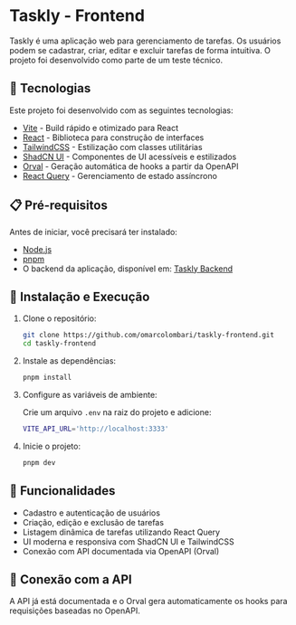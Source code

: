 # Taskly - Frontend

Taskly é uma aplicação web para gerenciamento de tarefas. Os usuários podem se cadastrar, criar, editar e excluir tarefas de forma intuitiva. O projeto foi desenvolvido como parte de um teste técnico.

## 🚀 Tecnologias

Este projeto foi desenvolvido com as seguintes tecnologias:

- [Vite](https://vitejs.dev/) - Build rápido e otimizado para React
- [React](https://react.dev/) - Biblioteca para construção de interfaces
- [TailwindCSS](https://tailwindcss.com/) - Estilização com classes utilitárias
- [ShadCN UI](https://ui.shadcn.com/) - Componentes de UI acessíveis e estilizados
- [Orval](https://orval.dev/) - Geração automática de hooks a partir da OpenAPI
- [React Query](https://tanstack.com/query/latest) - Gerenciamento de estado assíncrono

## 📋 Pré-requisitos

Antes de iniciar, você precisará ter instalado:

- [Node.js](https://nodejs.org/)
- [pnpm](https://pnpm.io/)
- O backend da aplicação, disponível em: [Taskly Backend](https://github.com/omarcolombari/taskly-backend)

## 🔧 Instalação e Execução

1. Clone o repositório:

   ```sh
   git clone https://github.com/omarcolombari/taskly-frontend.git
   cd taskly-frontend
   ```

2. Instale as dependências:

   ```sh
   pnpm install
   ```

3. Configure as variáveis de ambiente:

   Crie um arquivo `.env` na raiz do projeto e adicione:

   ```sh
   VITE_API_URL='http://localhost:3333'
   ```

4. Inicie o projeto:

   ```sh
   pnpm dev
   ```

## 📌 Funcionalidades

- Cadastro e autenticação de usuários
- Criação, edição e exclusão de tarefas
- Listagem dinâmica de tarefas utilizando React Query
- UI moderna e responsiva com ShadCN UI e TailwindCSS
- Conexão com API documentada via OpenAPI (Orval)

## 📼 Conexão com a API

A API já está documentada e o Orval gera automaticamente os hooks para requisições baseadas no OpenAPI.
